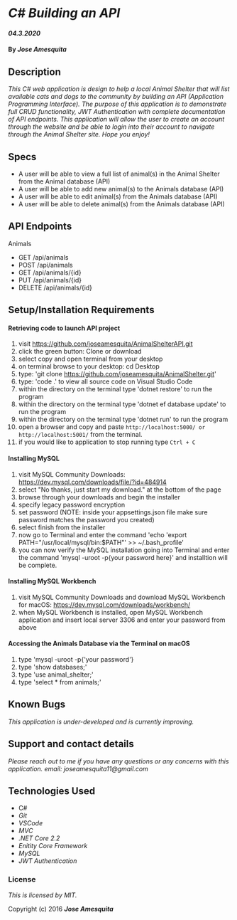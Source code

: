 # _C# Building an API_

#### _04.3.2020_

#### By _**Jose Amesquita**_

## Description

_This C# web application is design to help a local Animal Shelter that will list available cats and dogs to the community by building an API (Application Programming Interface). The purpose of this application is to demonstrate full CRUD functionality, JWT Authentication with complete documentation of API endpoints. This application will allow the user to create an account through the website and be able to login into their account to navigate through the Animal Shelter site. Hope you enjoy!_

## Specs

* A user will be able to view a full list of animal(s) in the Animal Shelter from the Animal database (API)
* A user will be able to add new animal(s) to the Animals database (API)
* A user will be able to edit animal(s) from the Animals database (API)
* A user will be able to delete animal(s) from the Animals database (API)

## API Endpoints 

Animals 

* GET /api/animals
* POST /api/animals
* GET /api/animals/{id}
* PUT /api/animals/{id}
* DELETE /api/animals/{id}

## Setup/Installation Requirements

#### Retrieving code to launch API project 

1. visit https://github.com/joseamesquita/AnimalShelterAPI.git
2. click the green button: Clone or download 
3. select copy and open terminal from your desktop
4. on terminal browse to your desktop: cd Desktop
5. type: 'git clone https://github.com/joseamesquita/AnimalShelter.git'
6. type: 'code .' to view all source code on Visual Studio Code
7. within the directory on the terminal type 'dotnet restore' to run the program
8. within the directory on the terminal type 'dotnet ef database update' to run the program
9. within the directory on the terminal type 'dotnet run' to run the program
10. open a browser and copy and paste ```http://localhost:5000/ or http://localhost:5001/``` from the terminal. 
11. if you would like to application to stop running type ```Ctrl + C```

#### Installing MySQL 

1. visit MySQL Community Downloads: https://dev.mysql.com/downloads/file/?id=484914
2. select "No thanks, just start my download." at the bottom of the page
3. browse through your downloads and begin the installer
4. specify legacy password encryption 
5. set password (NOTE: inside your appsettings.json file make sure password matches the password you created)
6. select finish from the installer 
7. now go to Terminal and enter the command 'echo 'export PATH="/usr/local/mysql/bin:$PATH"' >> ~/.bash_profile'
8. you can now verify the MySQL installation going into Terminal and enter the command 'mysql -uroot -p{your password here}' and installtion will be complete. 

#### Installing MySQL Workbench 

1. visit MySQL Community Downloads and download MySQL Workbench for macOS: https://dev.mysql.com/downloads/workbench/
2. when MySQL Workbench is installed, open MySQL Workbench application and insert local server 3306 and enter your password from above

#### Accessing the Animals Database via the Terminal on macOS

1. type 'mysql -uroot -p{'your password'}
2. type 'show databases;'
3. type 'use animal_shelter;'
4. type 'select * from animals;'

## Known Bugs

_This application is under-developed and is currently improving._

## Support and contact details

_Please reach out to me if you have any questions or any concerns with this application. email: joseamesquita11@gmail.com_

## Technologies Used

* C#
* _Git_
* _VSCode_
* _MVC_
* _.NET Core 2.2_ 
* _Enitity Core Framework_
* _MySQL_
* _JWT Authentication_

### License

*This is licensed by MIT.*

Copyright (c) 2016 **_Jose Amesquita_**